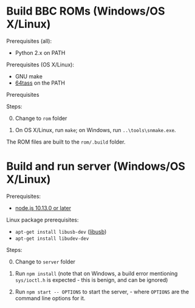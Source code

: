 # Build BBC ROMs (Windows/OS X/Linux)

Prerequisites (all):

* Python 2.x on PATH

Prerequisites (OS X/Linux):

* GNU make
* [64tass](https://sourceforge.net/projects/tass64/) on the PATH

Prerequisites

Steps:

0. Change to `rom` folder

1. On OS X/Linux, run `make`; on Windows, run `..\tools\snmake.exe`.

The ROM files are built to the `rom/.build` folder.

# Build and run server (Windows/OS X/Linux)

Prerequisites:

* [node.js 10.13.0 or later](https://nodejs.org/en/download/)

Linux package prerequisites:

* `apt-get install libusb-dev` ([libusb](https://libusb.info/))
* `apt-get install libudev-dev`

Steps:

0. Change to `server` folder

1. Run `npm install` (note that on Windows, a build error mentioning
   `sys/ioctl.h` is expected - this is benign, and can be ignored)

2. Run `npm start -- OPTIONS` to start the server, - where `OPTIONS`
   are the command line options for it.
